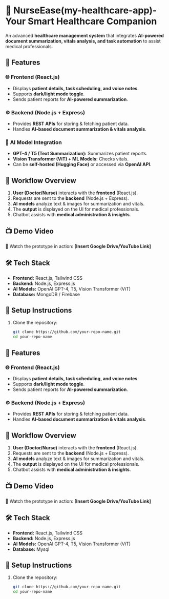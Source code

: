 # 🏥 NurseEase(my-healthcare-app)- Your Smart Healthcare Companion

An advanced **healthcare management system** that integrates **AI-powered document summarization, vitals analysis, and task automation** to assist medical professionals.

## 🚀 Features

### 🌐 **Frontend (React.js)**
- Displays **patient details, task scheduling, and voice notes**.
- Supports **dark/light mode toggle**.
- Sends patient reports for **AI-powered summarization**.

### ⚙️ **Backend (Node.js + Express)**
- Provides **REST APIs** for storing & fetching patient data.
- Handles **AI-based document summarization & vitals analysis**.

### 🧠 **AI Model Integration**
- **GPT-4 / T5 (Text Summarization):** Summarizes patient reports.
- **Vision Transformer (ViT) + ML Models:** Checks vitals.
- Can be **self-hosted (Hugging Face)** or accessed via **OpenAI API**.

## 🔄 **Workflow Overview**
1. **User (Doctor/Nurse)** interacts with the **frontend** (React.js).
2. Requests are sent to the **backend** (Node.js + Express).
3. **AI models** analyze text & images for summarization and vitals.
4. The **output** is displayed on the UI for medical professionals.
5. Chatbot assists with **medical administration & insights**.

## 📺 **Demo Video**
🎥 Watch the prototype in action: **[Insert Google Drive/YouTube Link]**

## 🛠️ **Tech Stack**
- **Frontend:** React.js, Tailwind CSS
- **Backend:** Node.js, Express.js
- **AI Models:** OpenAI GPT-4, T5, Vision Transformer (ViT)
- **Database:** MongoDB / Firebase

## 📌 **Setup Instructions**
1. Clone the repository:
   ```sh
   git clone https://github.com/your-repo-name.git
   cd your-repo-name

## 🚀 Features

### 🌐 **Frontend (React.js)**
- Displays **patient details, task scheduling, and voice notes**.
- Supports **dark/light mode toggle**.
- Sends patient reports for **AI-powered summarization**.

### ⚙️ **Backend (Node.js + Express)**
- Provides **REST APIs** for storing & fetching patient data.
- Handles **AI-based document summarization & vitals analysis**.

## 🔄 **Workflow Overview**
1. **User (Doctor/Nurse)** interacts with the **frontend** (React.js).
2. Requests are sent to the **backend** (Node.js + Express).
3. **AI models** analyze text & images for summarization and vitals.
4. The **output** is displayed on the UI for medical professionals.
5. Chatbot assists with **medical administration & insights**.

## 📺 **Demo Video**
🎥 Watch the prototype in action: **[Insert Google Drive/YouTube Link]**

## 🛠️ **Tech Stack**
- **Frontend:** React.js, Tailwind CSS
- **Backend:** Node.js, Express.js
- **AI Models:** OpenAI GPT-4, T5, Vision Transformer (ViT)
- **Database:** Mysql

## 📌 **Setup Instructions**
1. Clone the repository:
   ```sh
   git clone https://github.com/your-repo-name.git
   cd your-repo-name
